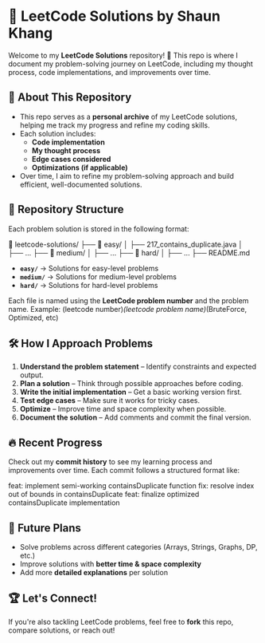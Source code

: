 # 🧠 LeetCode Solutions by Shaun Khang

Welcome to my **LeetCode Solutions** repository! 🚀 This repo is where I document my problem-solving journey on LeetCode, including my thought process, code implementations, and improvements over time.

## 📌 About This Repository
- This repo serves as a **personal archive** of my LeetCode solutions, helping me track my progress and refine my coding skills.
- Each solution includes:
  - **Code implementation**
  - **My thought process**
  - **Edge cases considered**
  - **Optimizations (if applicable)**
- Over time, I aim to refine my problem-solving approach and build efficient, well-documented solutions.

## 📂 Repository Structure
Each problem solution is stored in the following format:

📁 leetcode-solutions/ ├── 📂 easy/ │ ├── 217_contains_duplicate.java │ ├── ... ├── 📂 medium/ │ ├── ... ├── 📂 hard/ │ ├── ... ├── README.md

- **`easy/`** → Solutions for easy-level problems  
- **`medium/`** → Solutions for medium-level problems  
- **`hard/`** → Solutions for hard-level problems  

Each file is named using the **LeetCode problem number** and the problem name.
Example: (leetcode number)_(leetcode problem name)_(BruteForce, Optimized, etc)

## 🛠️ How I Approach Problems
1. **Understand the problem statement** – Identify constraints and expected output.
2. **Plan a solution** – Think through possible approaches before coding.
3. **Write the initial implementation** – Get a basic working version first.
4. **Test edge cases** – Make sure it works for tricky cases.
5. **Optimize** – Improve time and space complexity when possible.
6. **Document the solution** – Add comments and commit the final version.

## 🔥 Recent Progress
Check out my **commit history** to see my learning process and improvements over time. Each commit follows a structured format like:

feat: implement semi-working containsDuplicate function 
fix: resolve index out of bounds in containsDuplicate 
feat: finalize optimized containsDuplicate implementation

## 📌 Future Plans
- Solve problems across different categories (Arrays, Strings, Graphs, DP, etc.)
- Improve solutions with **better time & space complexity**
- Add more **detailed explanations** per solution

## 🏆 Let's Connect!
If you're also tackling LeetCode problems, feel free to **fork** this repo, compare solutions, or reach out! 